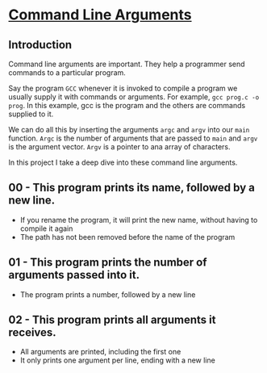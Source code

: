 # <ins>Command Line Arguments</ins>

## Introduction
Command line arguments are important. They help a programmer send commands to a particular program.

Say the program `GCC` whenever it is invoked to compile a program we usually supply it with commands or arguments. For example, `gcc prog.c -o prog`. In this example, gcc is the program and the others are commands supplied to it.

We can do all this by inserting the arguments `argc` and `argv` into our `main` function. `Argc` is the number of arguments that are passed to `main` and `argv` is the argument vector. `Argv` is a pointer to ana array of characters.

In this project I take a deep dive into these command line arguments.

## 00 - This program prints its name, followed by a new line.

- If you rename the program, it will print the new name, without having to compile it again
- The path has not been removed before the name of the program

## 01 - This program prints the number of arguments passed into it.
- The program prints a number, followed by a new line

## 02 - This program prints all arguments it receives.
- All arguments are printed, including the first one
- It only prints one argument per line, ending with a new line